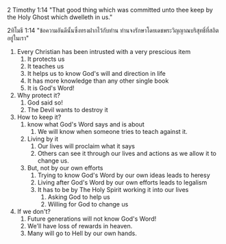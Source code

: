 2 Timothy 1:14 "That good thing which was committed unto thee keep by the Holy Ghost which dwelleth in us."

2ทิโมธี 1:14 "ข้อความอันดีนั้นซึ่งทรงฝากไว้กับท่าน ท่านจงรักษาโดยเดชพระวิญญาณบริสุทธิ์ที่สถิตอยู่ในเรา"

1. Every Christian has been intrusted with a very prescious item
   1. It protects us    
   2. It teaches us
   3. It helps us to know God's will and direction in life
   4. It has more knowledge than any other single book
   5. It is God's Word!
2. Why protect it?
   1. God said so!
   2. The Devil wants to destroy it
3. How to keep it?
   1. know what God's Word says and is about
      1. We will know when someone tries to teach against it.
   2. Living by it
      1. Our lives will proclaim what it says
      2. Others can see it through our lives and actions as we allow it to change us.
   3. But, not by our own efforts
      1. Trying to know God's Word by our own ideas leads to heresy
      2. Living after God's Word by our own efforts leads to legalism
      3. It has to be by The Holy Spirit working it into our lives
         1. Asking God to help us
         2. Willing for God to change us
4. If we don't?
   1. Future generations will not know God's Word!
   2. We'll have loss of rewards in heaven.
   3. Many will go to Hell by our own hands.